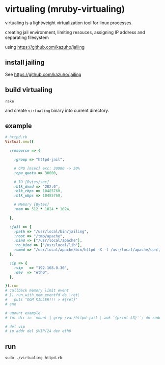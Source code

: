 # virtualing (mruby-virtualing)

virtualing is a lightweight virtualization tool for linux processes.

creating jail environment, limiting resouces, assigning IP address and separating filesystem

using https://github.com/kazuho/jailing

## install jailing

See https://github.com/kazuho/jailing

## build virtualing
```
rake
```

and create `virtualing` binary into current directory.

## example
```ruby
# httpd.rb
Virtual.new({

  :resource => {

    :group => "httpd-jail",

    # CPU [msec] exc: 30000 -> 30%
    :cpu_quota => 30000,

    # IO [Bytes/sec]
    :blk_dvnd => "202:0",
    :blk_rbps => 10485760,
    :blk_wbps => 10485760,

    # Memory [Bytes]
    :mem => 512 * 1024 * 1024,

  },

  :jail => {
    :path => "/usr/local/bin/jailing",
    :root => "/tmp/apache",
    :bind => ["/usr/local/apache"],
    :ro_bind => ["/usr/local/lib"],
    :cmnd => "/usr/local/apache/bin/httpd -X -f /usr/local/apache/conf/httpd.conf"
  },

  :ip => {
    :vip   => "192.168.0.30",
    :dev  => "eth0",
  },

}).run
# callback memory limit event
# }).run_with_mem_eventfd do |ret|
#   puts "OOM KILLER!!! > #{ret}"
# end

# umount example
# for dir in `mount | grep /var/httpd-jail | awk '{print $3}'`; do sudo umount $dir; done

# del vip
# ip addr del $VIP/24 dev eth0
```

## run
```
sudo ./virtualing httpd.rb
```
